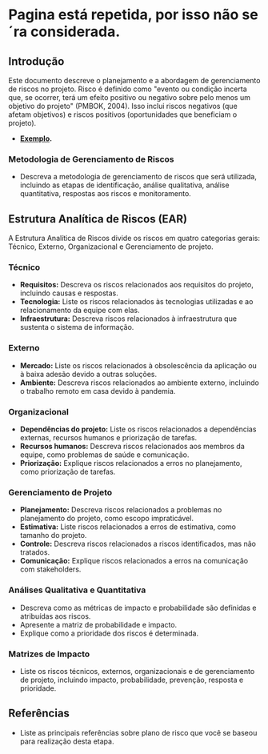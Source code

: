 # Pagina está repetida, por isso não se´ra considerada.

## Introdução
Este documento descreve o planejamento e a abordagem de gerenciamento de riscos no projeto. Risco é definido como "evento ou condição incerta que, se ocorrer, terá um efeito positivo ou negativo sobre pelo menos um objetivo do projeto" (PMBOK, 2004). Isso inclui riscos negativos (que afetam objetivos) e riscos positivos (oportunidades que beneficiam o projeto).   

- **[Exemplo](https://unbarqdsw2020-2.github.io/2020.2_G5_EasyCoffee/#/entrega1/plano_de_riscos).**

### Metodologia de Gerenciamento de Riscos
- Descreva a metodologia de gerenciamento de riscos que será utilizada, incluindo as etapas de identificação, análise qualitativa, análise quantitativa, respostas aos riscos e monitoramento.

## Estrutura Analítica de Riscos (EAR)
A Estrutura Analítica de Riscos divide os riscos em quatro categorias gerais: Técnico, Externo, Organizacional e Gerenciamento de projeto.

### Técnico
- **Requisitos:** Descreva os riscos relacionados aos requisitos do projeto, incluindo causas e respostas.
- **Tecnologia:** Liste os riscos relacionados às tecnologias utilizadas e ao relacionamento da equipe com elas.
- **Infraestrutura:** Descreva riscos relacionados à infraestrutura que sustenta o sistema de informação.

### Externo
- **Mercado:** Liste os riscos relacionados à obsolescência da aplicação ou à baixa adesão devido a outras soluções.
- **Ambiente:** Descreva riscos relacionados ao ambiente externo, incluindo o trabalho remoto em casa devido à pandemia.

### Organizacional
- **Dependências do projeto:** Liste os riscos relacionados a dependências externas, recursos humanos e priorização de tarefas.
- **Recursos humanos:** Descreva riscos relacionados aos membros da equipe, como problemas de saúde e comunicação.
- **Priorização:** Explique riscos relacionados a erros no planejamento, como priorização de tarefas.

### Gerenciamento de Projeto
- **Planejamento:** Descreva riscos relacionados a problemas no planejamento do projeto, como escopo impraticável.
- **Estimativa:** Liste riscos relacionados a erros de estimativa, como tamanho do projeto.
- **Controle:** Descreva riscos relacionados a riscos identificados, mas não tratados.
- **Comunicação:** Explique riscos relacionados a erros na comunicação com stakeholders.

### Análises Qualitativa e Quantitativa
- Descreva como as métricas de impacto e probabilidade são definidas e atribuídas aos riscos.
- Apresente a matriz de probabilidade e impacto.
- Explique como a prioridade dos riscos é determinada.

### Matrizes de Impacto
- Liste os riscos técnicos, externos, organizacionais e de gerenciamento de projeto, incluindo impacto, probabilidade, prevenção, resposta e prioridade.

## Referências
- Liste as principais referências sobre plano de risco que você se baseou para realização desta etapa. 